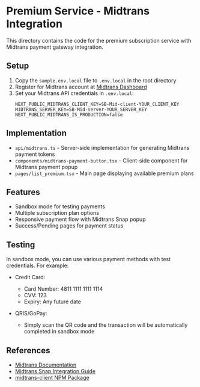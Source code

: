 # Premium Service - Midtrans Integration

This directory contains the code for the premium subscription service with Midtrans payment gateway integration.

## Setup

1. Copy the `sample.env.local` file to `.env.local` in the root directory
2. Register for Midtrans account at [Midtrans Dashboard](https://dashboard.midtrans.com/)
3. Set your Midtrans API credentials in `.env.local`:
   ```
   NEXT_PUBLIC_MIDTRANS_CLIENT_KEY=SB-Mid-client-YOUR_CLIENT_KEY
   MIDTRANS_SERVER_KEY=SB-Mid-server-YOUR_SERVER_KEY
   NEXT_PUBLIC_MIDTRANS_IS_PRODUCTION=false
   ```

## Implementation

- `api/midtrans.ts` - Server-side implementation for generating Midtrans payment tokens
- `components/midtrans-payment-button.tsx` - Client-side component for Midtrans payment popup
- `pages/list_premium.tsx` - Main page displaying available premium plans

## Features

- Sandbox mode for testing payments
- Multiple subscription plan options
- Responsive payment flow with Midtrans Snap popup
- Success/Pending pages for payment status

## Testing 

In sandbox mode, you can use various payment methods with test credentials. For example:

- Credit Card: 
  - Card Number: 4811 1111 1111 1114
  - CVV: 123
  - Expiry: Any future date
  
- QRIS/GoPay:
  - Simply scan the QR code and the transaction will be automatically completed in sandbox mode

## References

- [Midtrans Documentation](https://docs.midtrans.com/)
- [Midtrans Snap Integration Guide](https://docs.midtrans.com/docs/snap-snap-integration-guide)
- [midtrans-client NPM Package](https://www.npmjs.com/package/midtrans-client)